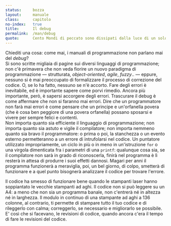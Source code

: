 ```yaml
---
status:     bozza
layout:     manuale
class:      capitolo
no-index:   true
title:      Il debug
permalink:  /man/debug
quote:      Cento Mondi di peccato sono dissipati dalla luce di un solo ticket
---
```


Chiediti una cosa: come mai, i manuali di programmazione non parlano mai del *debug*?  
Si sono scritte migliaia di pagine sui diversi linguaggi di programmazione; non c\'è primavera che non veda fiorire un nuovo paradigma di programmazione &mdash; strutturata, *object-oriented*, *agile*, *fuzzy*.. &mdash; eppure, nessuno si è mai preoccupato di formalizzare il processo di correzione del codice.
O, se lo ha fatto, nessuno se n\'è accorto.
Fare degli errori è inevitabile, ed è importante sapere come porvi rimedio.
Ancora più importante, però, è sapersi accorgere degli errori.
Trascurare il debug è come affermare che non si faranno mai errori.
Dire che un programmatore non farà mai errori è come pensare che un principe e un\'orfanella povera (che è cosa ben peggiore di una povera orfanella) possano sposarsi e vivere per sempre felici e contenti.  
Non importa quanto sia efficiente il linguaggio di programmazione; non importa quanto sia astuto e vigile il compilatore; non importa nemmeno quanto sia bravo il programmatore: o prima o poi, la stanchezza o un evento esterno permetteranno a un errore di intrufolarsi nel codice.
Un puntatore utilizzato impropriamente, un ciclo in più o in meno in un\'istruzione `for` o una virgola dimenticata fra i parametri di una `printf`: qualunque cosa sia, se il compilatore non sarà in grado di riconoscerla, finirà nel programma è lì resterà in attesa di produrre i suoi effetti dannosi.
Magari per anni il programma funzionerà a meraviglia, poi, un bel giorno, di colpo, smetterà di funzionare e a quel punto bisognerà analizzare il codice per trovare l\'errore.

Il codice ha smesso di funzionare bene quando le stampanti laser hanno soppiantato le vecchie stampanti ad aghi.
Il codice non si può leggere su un A4: a meno che non sia un programma banale, non c\'entrerà né in altezza né in larghezza.
Il modulo in continuo di una stampante ad aghi a 136 colonne, al contrario, ti permette di stampare tutto il tuo codice e di rileggerlo con calma; correggerlo, se necessario e migliorarlo se possibile.
E\' così che si facevano, le revisioni di codice, quando ancora c\'era il tempo di fare le revisioni del codice.

<!--
Così come l\'Ikebarba inizia nel negozio, il debug comincia nel momento in cui si scrive il codice.
Il modo migliore per evitare che il codice contenga degli errori è scrivere del buon codice.

Gli errori possono essere di due tipi: gli errori che si manifestano durante la fase di compilazione e gli errori che si manifestano durante l'esecuzione del programma.

Errori di compilazione
----------------------

Quando si compila del codice non corretto, si possono ottenere o degli
errori o degli avvisi, o *warning*.

Gli errori sono causati da costrutti incorretti, che bloccano la
compilazione e impediscono la creazione del programma.

I *warning*, al contrario, sono causati da anomalie che non bloccano la
compilazione e consentono la generazione dell'eseguibile.

In questo, i *warning* sono più dannosi degli errori, perché possono
essere degli errori potenziali, ma possono venir trascurati.

Se compilassi questo codice, otterresti un avviso perché la variabile
*buffer* non è utilizzata:

> int main() {

> char \*str = \"byte occupati inutilmente: \";

> double buffer\[8000\];

> cout \<\< str \<\< (sizeof(double)\*8000) \<\< endl;

> return 0;

> }

Il fatto che *buffer* non sia utilizzata, in sé, non causa alcun
problema al codice, ma oltre ad essere una sciatteria, causa un'inutile
occupazione della memoria e può dare luogo a errori, quindi l'avviso non
deve essere ignorato.

Nessun avviso deve essere ignorato.

## Errori di esecuzione

Solo un programma formalmente ineccepibile può dare luogo ad errori di
esecuzione. Se non fosse formalmente ineccepibile, infatti, non sarebbe
stato compilato e non potrebbe essere eseguito.

Gli errori di esecuzione sono tanto più pericolosi quanto più i loro
effetti sono lievi.

Un errore che causi il blocco del sistema non passerà mai inosservato.

Di contro, un leggero errore di calcolo potrebbe passare inosservato e
quindi causare grandi problemi.

Gli errori di esecuzione possono essere di due tipi: quelli che si
manifestano in maniera deterministica e quelli che si manifestano in
maniera casuale.

-->
<!--

Il cambiamento inizia quando si intraprende un nuovo sentiero , anche se questo sentiero non è che una traccia lasciata da una capra assetata che ha trovato una sorgente .
M. Deen - Per antiche strade

Se non lo si è fatto finora, spiegare che gli esempii del testo sono studiati per essere progressivamente migliorati, per dimostrare come la scrittura di codice sia un'attività in continua evoluzione.

B. Croce -- Breviario di estetica -- Laterza, Bari 1928 -- p.12

Un sistema è una casa che, subito dopo costruita e adornata, ha bisogno (soggetta com'è all'azione corroditrice degli elementi) di un lavorio più o meno energico, ma assiduo, di manutenzione, e che a un certo momento non giova più restaurare e puntellare, e bisogna gettare a terra e ricostruire dalle fondamenta. Ma con siffatta differenza capitale: che, nell'opera del pensiero, la casa perpetuamente nuova e sostenuta perpetuamente dall'antica, la quale, quasi per opera magica, perdura in essa.

riprendere, se utile, gli esempii del ciclo for per illustrare i diversi tipi di errore che ne possono derivare

-->
